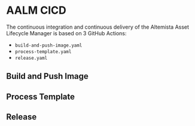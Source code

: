 # AALM CICD
The continuous integration and continuous delivery of the Altemista Asset Lifecycle Manager is based on 3 GitHub Actions:

- `build-and-push-image.yaml`
- `process-template.yaml`
- `release.yaml`

## Build and Push Image

## Process Template

## Release